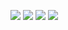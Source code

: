 <!-- https://github-profile-summary-cards.vercel.app/demo.html> -->
<!-- ![](http://github-profile-summary-cards.vercel.app/api/cards/profile-details?username=azumakuniyuki&theme=apprentice) -->
![](http://github-profile-summary-cards.vercel.app/api/cards/most-commit-language?username=azumakuniyuki&theme=apprentice)
![](http://github-profile-summary-cards.vercel.app/api/cards/repos-per-language?username=azumakuniyuki&theme=apprentice)
![](http://github-profile-summary-cards.vercel.app/api/cards/stats?username=azumakuniyuki&theme=apprentice)
![](http://github-profile-summary-cards.vercel.app/api/cards/productive-time?username=azumakuniyuki&theme=apprentice&utcOffset=9)

